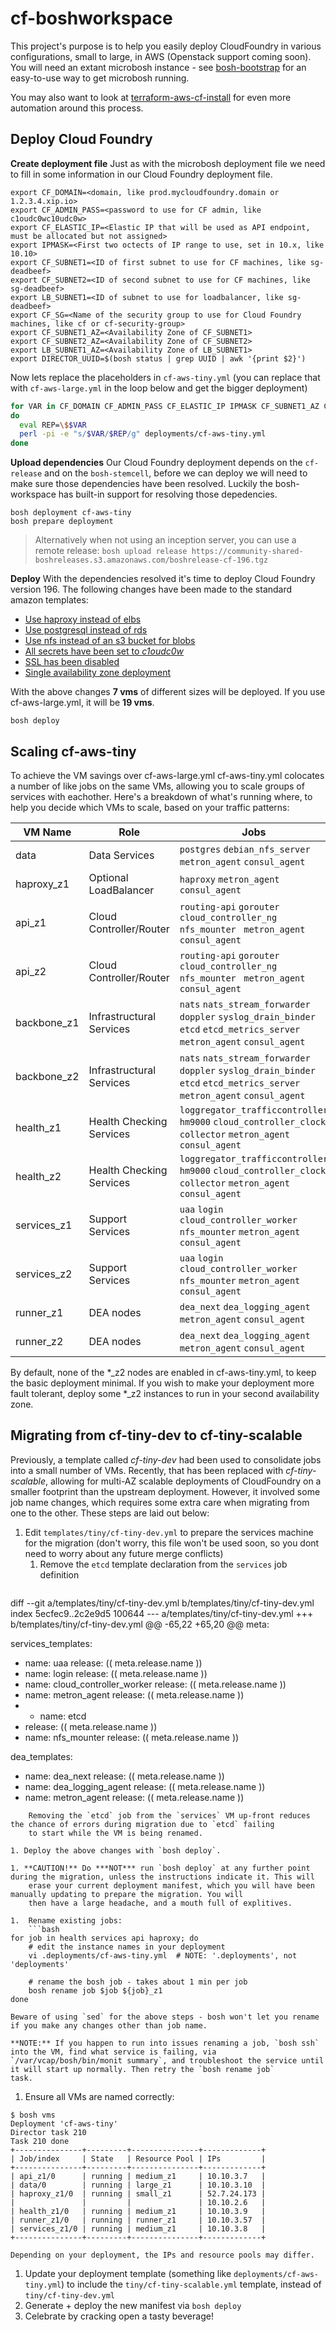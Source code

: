 cf-boshworkspace
================

This project's purpose is to help you easily deploy CloudFoundry in various
configurations, small to large, in AWS (Openstack support coming soon). You will
need an extant microbosh instance - see [bosh-bootstrap](https://github.com/cloudfoundry-community/bosh-bootrap)
for an easy-to-use way to get microbosh running.

You may also want to look at [terraform-aws-cf-install](https://github.com/cloudfoundry-community/terraform-aws-cf-install)
for even more automation around this process.

## Deploy Cloud Foundry

__Create deployment file__
Just as with the microbosh deployment file we need to fill in some information in our Cloud Foundry deployment file.

```
export CF_DOMAIN=<domain, like prod.mycloudfoundry.domain or 1.2.3.4.xip.io>
export CF_ADMIN_PASS=<password to use for CF admin, like c1oudc0wc10udc0w>
export CF_ELASTIC_IP=<Elastic IP that will be used as API endpoint, must be allocated but not assigned>
export IPMASK=<First two octects of IP range to use, set in 10.x, like 10.10>
export CF_SUBNET1=<ID of first subnet to use for CF machines, like sg-deadbeef>
export CF_SUBNET2=<ID of second subnet to use for CF machines, like sg-deadbeef>
export LB_SUBNET1=<ID of subnet to use for loadbalancer, like sg-deadbeef>
export CF_SG=<Name of the security group to use for Cloud Foundry machines, like cf or cf-security-group>
export CF_SUBNET1_AZ=<Availability Zone of CF_SUBNET1>
export CF_SUBNET2_AZ=<Availability Zone of CF_SUBNET2>
export LB_SUBNET1_AZ=<Availability Zone of LB_SUBNET1>
export DIRECTOR_UUID=$(bosh status | grep UUID | awk '{print $2}')
```

Now lets replace the placeholders in `cf-aws-tiny.yml` (you can replace that with `cf-aws-large.yml` in the loop below and get the bigger deployment)

```bash
for VAR in CF_DOMAIN CF_ADMIN_PASS CF_ELASTIC_IP IPMASK CF_SUBNET1_AZ CF_SUBNET2_AZ LB_SUBNET1_AZ CF_SUBNET1 CF_SUBNET2 LB_SUBNET1 CF_SG DIRECTOR_UUID
do
  eval REP=\$$VAR
  perl -pi -e "s/$VAR/$REP/g" deployments/cf-aws-tiny.yml
done
```

__Upload dependencies__
Our Cloud Foundry deployment depends on the `cf-release` and on the `bosh-stemcell`, before we can deploy we will need to make sure those dependencies have been resolved. Luckily the bosh-workspace has built-in support for resolving those depedencies.
```
bosh deployment cf-aws-tiny
bosh prepare deployment
```
> Alternatively when not using an inception server, you can use a remote release: 
`bosh upload release https://community-shared-boshreleases.s3.amazonaws.com/boshrelease-cf-196.tgz`

__Deploy__
With the dependencies resolved it's time to deploy Cloud Foundry version 196. The following changes have been made to the standard amazon templates:

- [Use haproxy instead of elbs](https://github.com/starkandwayne/cf-boshworkspace/blob/master/templates/cf-use-haproxy.yml)
- [Use postgresql instead of rds](https://github.com/starkandwayne/cf-boshworkspace/blob/master/templates/cf-use-postgresql.yml)
- [Use nfs instead of an s3 bucket for blobs](https://github.com/starkandwayne/cf-boshworkspace/blob/master/templates/cf-use-nfs.yml)
- [All secrets have been set to _c1oudc0w_](https://github.com/starkandwayne/cf-boshworkspace/blob/master/templates/cf-secrets.yml#L95)
- [SSL has been disabled](https://github.com/starkandwayne/cf-boshworkspace/blob/master/templates/cf-no-ssl.yml)
- [Single availability zone deployment](https://github.com/starkandwayne/cf-boshworkspace/blob/master/templates/cf-single-az.yml)

With the above changes __7 vms__ of different sizes will be deployed. If you use cf-aws-large.yml, it will be __19 vms__.

```
bosh deploy
```

## Scaling cf-aws-tiny

To achieve the VM savings over cf-aws-large.yml cf-aws-tiny.yml colocates a number of like jobs on the same VMs, allowing
you to scale groups of services with eachother. Here's a breakdown of what's running where, to help you decide which VMs to
scale, based on your traffic patterns:

| VM Name | Role | Jobs |
|------|----|-------------|
| data | Data Services | `postgres` `debian_nfs_server` `metron_agent` `consul_agent` |
| haproxy_z1 | Optional LoadBalancer | `haproxy` `metron_agent` `consul_agent` |
| api_z1 | Cloud Controller/Router | `routing-api` `gorouter` `cloud_controller_ng` `nfs_mounter` ` metron_agent` `consul_agent` |
| api_z2 | Cloud Controller/Router | `routing-api` `gorouter` `cloud_controller_ng` `nfs_mounter` ` metron_agent` `consul_agent` |
| backbone_z1 | Infrastructural Services | `nats` `nats_stream_forwarder` `doppler` `syslog_drain_binder` `etcd` `etcd_metrics_server` `metron_agent` `consul_agent` |
| backbone_z2 | Infrastructural Services | `nats` `nats_stream_forwarder` `doppler` `syslog_drain_binder` `etcd` `etcd_metrics_server` `metron_agent` `consul_agent` |
| health_z1 | Health Checking Services | `loggregator_trafficcontroller` `hm9000` `cloud_controller_clock` `collector` `metron_agent` `consul_agent` |
| health_z2 | Health Checking Services | `loggregator_trafficcontroller` `hm9000` `cloud_controller_clock` `collector` `metron_agent` `consul_agent` |
| services_z1 | Support Services | `uaa` `login` `cloud_controller_worker` `nfs_mounter` `metron_agent` `consul_agent` |
| services_z2 | Support Services | `uaa` `login` `cloud_controller_worker` `nfs_mounter` `metron_agent` `consul_agent` |
| runner_z1 | DEA nodes | `dea_next` `dea_logging_agent` `metron_agent` `consul_agent` |
| runner_z2 | DEA nodes | `dea_next` `dea_logging_agent` `metron_agent` `consul_agent` |

By default, none of the \*\_z2 nodes are enabled in cf-aws-tiny.yml, to keep the basic deployment minimal.
If you wish to make your deployment more fault tolerant, deploy some \*\_z2 instances to run in your second availability zone.

## Migrating from cf-tiny-dev to cf-tiny-scalable

Previously, a template called _cf-tiny-dev_ had been used to consolidate jobs into a small number of VMs. Recently, that
has been replaced with _cf-tiny-scalable_, allowing for multi-AZ scalable deployments of CloudFoundry on a smaller footprint
than the upstream deployment. However, it involved some job name changes, which requires some extra care when migrating from
one to the other. These steps are laid out below:

1. Edit `templates/tiny/cf-tiny-dev.yml` to prepare the services machine for the migration (don't worry, this file won't be used
   soon, so you dont need to worry about any future merge conflicts)
   1. Remove the `etcd` template declaration from the `services` job definition
    ```diff
diff --git a/templates/tiny/cf-tiny-dev.yml b/templates/tiny/cf-tiny-dev.yml
index 5ecfec9..2c2e9d5 100644
--- a/templates/tiny/cf-tiny-dev.yml
+++ b/templates/tiny/cf-tiny-dev.yml
@@ -65,22 +65,20 @@ meta:
 
   services_templates:
   - name: uaa
     release: (( meta.release.name ))
   - name: login
     release: (( meta.release.name ))
   - name: cloud_controller_worker
     release: (( meta.release.name ))
   - name: metron_agent
     release: (( meta.release.name ))
-  - name: etcd
-    release: (( meta.release.name ))
   - name: nfs_mounter
     release: (( meta.release.name ))
 
   dea_templates:
   - name: dea_next
     release: (( meta.release.name ))
   - name: dea_logging_agent
     release: (( meta.release.name ))
   - name: metron_agent
     release: (( meta.release.name ))
```
    Removing the `etcd` job from the `services` VM up-front reduces the chance of errors during migration due to `etcd` failing
    to start while the VM is being renamed.

1. Deploy the above changes with `bosh deploy`.

1. **CAUTION!** Do ***NOT*** run `bosh deploy` at any further point during the migration, unless the instructions indicate it. This will
    erase your current deployment manifest, which you will have been manually updating to prepare the migration. You will
    then have a large headache, and a mouth full of explitives.

1.  Rename existing jobs:
    ```bash
for job in health services api haproxy; do
    # edit the instance names in your deployment
    vi .deployments/cf-aws-tiny.yml  # NOTE: '.deployments', not 'deployments'

    # rename the bosh job - takes about 1 min per job
    bosh rename job $job ${job}_z1
done
```
    Beware of using `sed` for the above steps - bosh won't let you rename if you make any changes other than job name.

    **NOTE:** If you happen to run into issues renaming a job, `bosh ssh` into the VM, find what service is failing, via
    `/var/vcap/bosh/bin/monit summary`, and troubleshoot the service until it will start up normally. Then retry the `bosh rename job`
    task.

1.  Ensure all VMs are named correctly:
   ```
$ bosh vms
Deployment 'cf-aws-tiny'
Director task 210
Task 210 done
+---------------+---------+---------------+-------------+
| Job/index     | State   | Resource Pool | IPs         |
+---------------+---------+---------------+-------------+
| api_z1/0      | running | medium_z1     | 10.10.3.7   |
| data/0        | running | large_z1      | 10.10.3.10  |
| haproxy_z1/0  | running | small_z1      | 52.7.24.173 |
|               |         |               | 10.10.2.6   |
| health_z1/0   | running | medium_z1     | 10.10.3.9   |
| runner_z1/0   | running | runner_z1     | 10.10.3.57  |
| services_z1/0 | running | medium_z1     | 10.10.3.8   |
+---------------+---------+---------------+-------------+
```
    Depending on your deployment, the IPs and resource pools may differ.

1.  Update your deployment template (something like `deployments/cf-aws-tiny.yml`) to include the `tiny/cf-tiny-scalable.yml` template, instead of `tiny/cf-tiny-dev.yml`
1.  Generate + deploy the new manifest via `bosh deploy`
1.  Celebrate by cracking open a tasty beverage!
